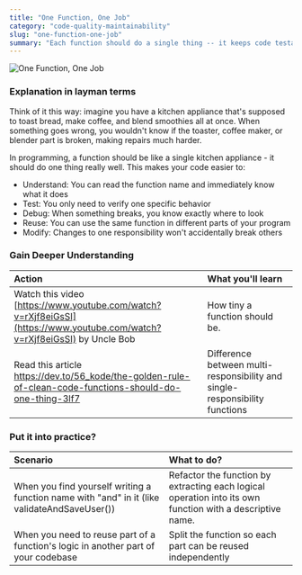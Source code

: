 ```yaml
---
title: "One Function, One Job"
category: "code-quality-maintainability"
slug: "one-function-one-job"
summary: "Each function should do a single thing -- it keeps code testable, debuggable, and extendable."
---
```

![One Function, One Job](/principles/one-function-one-job/comic.png)

### Explanation in layman terms

Think of it this way: imagine you have a kitchen appliance that's supposed to toast bread, make coffee, and blend smoothies all at once. When something goes wrong, you wouldn't know if the toaster, coffee maker, or blender part is broken, making repairs much harder.

In programming, a function should be like a single kitchen appliance - it should do one thing really well. This makes your code easier to:

* Understand: You can read the function name and immediately know what it does  
* Test: You only need to verify one specific behavior  
* Debug: When something breaks, you know exactly where to look  
* Reuse: You can use the same function in different parts of your program  
* Modify: Changes to one responsibility won't accidentally break others

### Gain Deeper Understanding

| Action | What you'll learn |
| :---- | :---- |
| Watch this video [https://www.youtube.com/watch?v=rXjf8eiGsSI](https://www.youtube.com/watch?v=rXjf8eiGsSI) by Uncle Bob | How tiny a function should be. |
| Read this article https://dev.to/56_kode/the-golden-rule-of-clean-code-functions-should-do-one-thing-3lf7 | Difference between multi-responsibility and single-responsibility functions  |

### Put it into practice?

| Scenario | What to do? |
| :---- | :---- |
| When you find yourself writing a function name with "and" in it (like validateAndSaveUser()) | Refactor the function by extracting each logical operation into its own function with a descriptive name. |
| When you need to reuse part of a function's logic in another part of your codebase | Split the function so each part can be reused independently |

